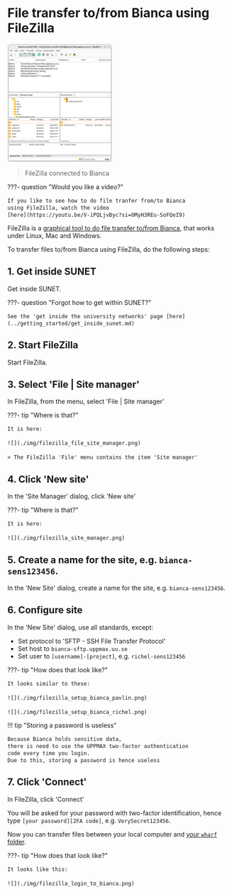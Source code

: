 # File transfer to/from Bianca using FileZilla

![FileZilla connected to Bianca](./img/filezilla_login_to_bianca_236_x_266.png)

> FileZilla connected to Bianca

???- question "Would you like a video?"

    If you like to see how to do file tranfer from/to Bianca
    using FileZilla, watch the video
    [here](https://youtu.be/V-iPQLjvByc?si=OMyH3REu-SoFQeI9)

FileZilla is a [graphical tool to do file transfer to/from Bianca](bianca_file_transfer_using_gui.md),
that works under Linux, Mac and Windows.

To transfer files to/from Bianca using FileZilla, do the following steps:

## 1. Get inside SUNET

Get inside SUNET.

???- question "Forgot how to get within SUNET?"

    See the 'get inside the university networks' page [here](../getting_started/get_inside_sunet.md)

## 2. Start FileZilla

Start FileZilla.

## 3. Select 'File | Site manager'

In FileZilla, from the menu, select 'File | Site manager'

???- tip "Where is that?"

    It is here:

    ![](./img/filezilla_file_site_manager.png)

    > The FileZilla 'File' menu contains the item 'Site manager'

## 4. Click 'New site'

In the 'Site Manager' dialog, click 'New site'

???- tip "Where is that?"

    It is here:

    ![](./img/filezilla_site_manager.png)

## 5. Create a name for the site, e.g. `bianca-sens123456`.

In the 'New Site' dialog, create a name for the site, e.g. `bianca-sens123456`.

## 6. Configure site

In the 'New Site' dialog, use all standards, except:

 * Set protocol to 'SFTP - SSH File Transfer Protocol'
 * Set host to `bianca-sftp.uppmax.uu.se`
 * Set user to `[username]-[project]`, e.g. `richel-sens123456`

???- tip "How does that look like?"

    It looks similar to these:

    ![](./img/filezilla_setup_bianca_pavlin.png)

    ![](./img/filezilla_setup_bianca_richel.png)

!!! tip "Storing a password is useless"

    Because Bianca holds sensitive data,
    there is need to use the UPPMAX two-factor authentication
    code every time you login.
    Due to this, storing a password is hence useless

## 7. Click 'Connect'

In FileZilla, click 'Connect'

You will be asked for your password with two-factor identification, hence
type `[your password][2FA code]`, e.g. `VerySecret123456`.

Now you can transfer files between your local computer and [your `wharf` folder](wharf.md).

???- tip "How does that look like?"

    It looks like this:

    ![](./img/filezilla_login_to_bianca.png)
